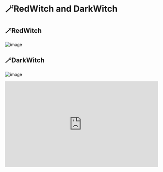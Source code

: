 # 🪄RedWitch and DarkWitch

## 🪄RedWitch

![image](https://github.com/shigeyukey/AnkiArcade/assets/124401518/7a3530bd-0795-4aa3-8731-806cb9c677e2)



## 🪄DarkWitch

![image](https://github.com/shigeyukey/AnkiArcade/assets/124401518/80fb7348-d206-417c-9898-3c0a11b064c4)



<iframe src="https://www.youtube.com/embed/beS1P40-FJ4?list=PLZhrgD6s-LFVsEhxRdEHf_OkGVe2YZfeo" frameborder="0" allow="accelerometer; autoplay; clipboard-write; encrypted-media; gyroscope; picture-in-picture" allowfullscreen style="aspect-ratio: 16/9; width: 100%;"></iframe>